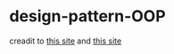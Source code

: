 # design-pattern-OOP
creadit to [this site](https://medium.com/must-know-computer-science/basic-design-patterns-in-c-39bd3d477a5c) and [this site](https://en.wikibooks.org/wiki/C%2B%2B_Programming/Code/Design_Patterns#Builder)
